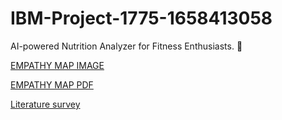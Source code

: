 # IBM-Project-1775-1658413058

AI-powered Nutrition Analyzer for Fitness Enthusiasts. :running:


[EMPATHY MAP IMAGE ](https://github.com/IBM-EPBL/IBM-Project-1775-1658413058/blob/main/Empathy%20map.png)


[EMPATHY MAP PDF ](https://github.com/IBM-EPBL/IBM-Project-1775-1658413058/blob/main/Empathy%20map.pdf)

[Literature survey](https://github.com/IBM-EPBL/IBM-Project-1775-1658413058/blob/main/Literature%20Survey.pdf)
